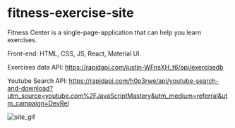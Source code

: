 # fitness-exercise-site
 
Fitness Center is a single-page-application that can help you learn exercises.

Front-end: HTML, CSS, JS, React, Material UI.

Exercises data API: https://rapidapi.com/justin-WFnsXH_t6/api/exercisedb

Youtube Search API: https://rapidapi.com/h0p3rwe/api/youtube-search-and-download?utm_source=youtube.com%2FJavaScriptMastery&utm_medium=referral&utm_campaign=DevRel

![site_gif](https://github.com/Ciobi0212/fitness-exercise-site/assets/147515963/16063e96-9b18-41c8-9252-553dd0b81537)

